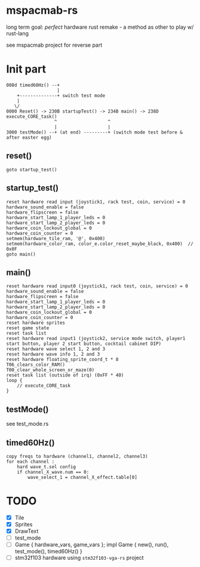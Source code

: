 # mspacmab-rs

long term goal: _perfect_ hardware rust remake - a method as other to play w/ rust-lang

see mspacmab project for reverse part

# Init part

```
008d timed60Hz() --+
                   |
    +--------------+ switch test mode
    |
   \/
0000 Reset() -> 230B startupTest() -> 234B main() -> 238D execute_CORE_task()
                  ^                   ^
                  |                   |
3000 testMode() --+ (at end) ---------+ (switch mode test before & after easter egg)
```

## reset()

`goto startup_test()`

## startup_test()

```
reset hardware read input (joystick1, rack test, coin, service) = 0
hardware_sound_enable = false
hardware_flipscreen = false
hardware_start_lamp_1_player_leds = 0
hardware_start_lamp_2_player_leds = 0
hardware_coin_lockout_global = 0
hardware_coin_counter = 0
setmem(hardware_tile_ram, '@', 0x400)
setmem(hardware_color_ram, color_e.color_reset_maybe_black, 0x400)  // 0x0F
goto main()
```

## main()

```
reset hardware read input0 (joystick1, rack test, coin, service) = 0
hardware_sound_enable = false
hardware_flipscreen = false
hardware_start_lamp_1_player_leds = 0
hardware_start_lamp_2_player_leds = 0
hardware_coin_lockout_global = 0
hardware_coin_counter = 0        
reset hardware sprites
reset game state
reset task list
reset hardware read input1 (joystick2, service mode switch, player1 start button, player 2 start button, cocktail cabinet DIP)
reset hardware wave select 1, 2 and 3
reset hardware wave info 1, 2 and 3
reset hardware floating_sprite_coord_t * 8
T06_clears_color_RAM()
T00_clear_whole_screen_or_maze(0)
reset task list (outside of irq) (0xFF * 40)
loop {
    // execute_CORE_task
}
```

## testMode()

see test_mode.rs


## timed60Hz()

```
copy freqs to hardware (channel1, channel2, channel3)
for each channel :
    hard wave_t.sel config
    if channel_X_wave.num == 0:
        wave_select_1 = channel_X_effect.table[0]
```


# TODO

- [x] Tile
- [x] Sprites
- [x] DrawText
- [ ] test_mode
- [ ] Game { hardware_vars, game_vars }; impl Game { new(), run(), test_mode(), timed60Hz() }
- [ ] stm32f103 hardware using `stm32f103-vga-rs` project
